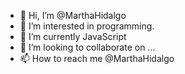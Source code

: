 - 👋 Hi, I’m @MarthaHidalgo
- 👀 I’m interested in programming.
- 🌱 I’m currently JavaScript 
- 💞️ I’m looking to collaborate on ...
- 📫 How to reach me @MarthaHidalgo

<!---
MarthaHidalgo/MarthaHidalgo is a ✨ special ✨ repository because its `README.md` (this file) appears on your GitHub profile.
You can click the Preview link to take a look at your changes.
--->
